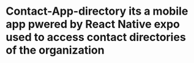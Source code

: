 # Contact-App-directory its a mobile app pwered by React Native expo used to access contact directories of the organization
